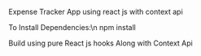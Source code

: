 Expense Tracker App using react js with context api

To Install Dependencies:\n
npm install

Build using pure React js hooks Along with Context Api
